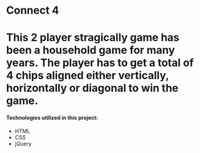 # Connect 4 

# This 2 player stragically game has been a household game for many years. The player has to get a total of 4 chips aligned either vertically, horizontally or diagonal to win the game.


#### Technologies utilized in this project:
* HTML
* CSS
* jQuery


